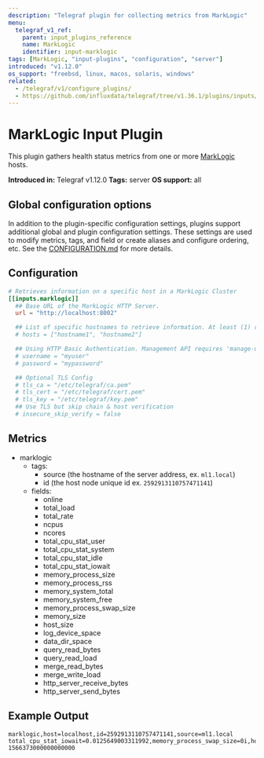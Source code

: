 ```yaml
---
description: "Telegraf plugin for collecting metrics from MarkLogic"
menu:
  telegraf_v1_ref:
    parent: input_plugins_reference
    name: MarkLogic
    identifier: input-marklogic
tags: [MarkLogic, "input-plugins", "configuration", "server"]
introduced: "v1.12.0"
os_support: "freebsd, linux, macos, solaris, windows"
related:
  - /telegraf/v1/configure_plugins/
  - https://github.com/influxdata/telegraf/tree/v1.36.1/plugins/inputs/marklogic/README.md, MarkLogic Plugin Source
---
```


# MarkLogic Input Plugin

This plugin gathers health status metrics from one or more [MarkLogic](https://www.progress.com/marklogic)
hosts.

**Introduced in:** Telegraf v1.12.0
**Tags:** server
**OS support:** all

[marklogic]: https://www.progress.com/marklogic

## Global configuration options <!-- @/docs/includes/plugin_config.md -->

In addition to the plugin-specific configuration settings, plugins support
additional global and plugin configuration settings. These settings are used to
modify metrics, tags, and field or create aliases and configure ordering, etc.
See the [CONFIGURATION.md](/telegraf/v1/configuration/#plugins) for more details.

[CONFIGURATION.md]: ../../../docs/CONFIGURATION.md#plugins

## Configuration

```toml @sample.conf
# Retrieves information on a specific host in a MarkLogic Cluster
[[inputs.marklogic]]
  ## Base URL of the MarkLogic HTTP Server.
  url = "http://localhost:8002"

  ## List of specific hostnames to retrieve information. At least (1) required.
  # hosts = ["hostname1", "hostname2"]

  ## Using HTTP Basic Authentication. Management API requires 'manage-user' role privileges
  # username = "myuser"
  # password = "mypassword"

  ## Optional TLS Config
  # tls_ca = "/etc/telegraf/ca.pem"
  # tls_cert = "/etc/telegraf/cert.pem"
  # tls_key = "/etc/telegraf/key.pem"
  ## Use TLS but skip chain & host verification
  # insecure_skip_verify = false
```

## Metrics

- marklogic
  - tags:
    - source (the hostname of the server address, ex. `ml1.local`)
    - id (the host node unique id ex. `2592913110757471141`)
  - fields:
    - online
    - total_load
    - total_rate
    - ncpus
    - ncores
    - total_cpu_stat_user
    - total_cpu_stat_system
    - total_cpu_stat_idle
    - total_cpu_stat_iowait
    - memory_process_size
    - memory_process_rss
    - memory_system_total
    - memory_system_free
    - memory_process_swap_size
    - memory_size
    - host_size
    - log_device_space
    - data_dir_space
    - query_read_bytes
    - query_read_load
    - merge_read_bytes
    - merge_write_load
    - http_server_receive_bytes
    - http_server_send_bytes

## Example Output

```text
marklogic,host=localhost,id=2592913110757471141,source=ml1.local total_cpu_stat_iowait=0.0125649003311992,memory_process_swap_size=0i,host_size=380i,data_dir_space=28216i,query_read_load=0i,ncpus=1i,log_device_space=28216i,query_read_bytes=13947332i,merge_write_load=0i,http_server_receive_bytes=225893i,online=true,ncores=4i,total_cpu_stat_user=0.150778993964195,total_cpu_stat_system=0.598927974700928,total_cpu_stat_idle=99.2210006713867,memory_system_total=3947i,memory_system_free=2669i,memory_size=4096i,total_rate=14.7697010040283,http_server_send_bytes=0i,memory_process_size=903i,memory_process_rss=486i,merge_read_load=0i,total_load=0.00502600101754069 1566373000000000000
```
